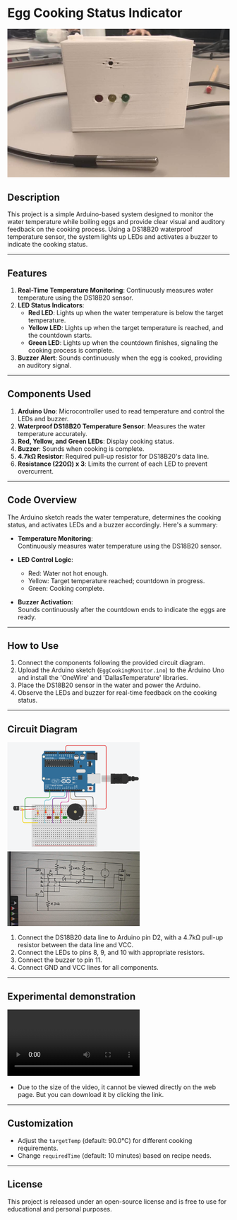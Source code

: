 # Egg Cooking Status Indicator  
![Circuit1](./Doc/pic.png)  
## Description  
This project is a simple Arduino-based system designed to monitor the water temperature while boiling eggs and provide clear visual and auditory feedback on the cooking process. Using a DS18B20 waterproof temperature sensor, the system lights up LEDs and activates a buzzer to indicate the cooking status.  

---

## Features  
1. **Real-Time Temperature Monitoring**: Continuously measures water temperature using the DS18B20 sensor.  
2. **LED Status Indicators**:  
   - **Red LED**: Lights up when the water temperature is below the target temperature.  
   - **Yellow LED**: Lights up when the target temperature is reached, and the countdown starts.  
   - **Green LED**: Lights up when the countdown finishes, signaling the cooking process is complete.  
3. **Buzzer Alert**: Sounds continuously when the egg is cooked, providing an auditory signal.  

---

## Components Used  
1. **Arduino Uno**: Microcontroller used to read temperature and control the LEDs and buzzer.  
2. **Waterproof DS18B20 Temperature Sensor**: Measures the water temperature accurately.  
3. **Red, Yellow, and Green LEDs**: Display cooking status.  
4. **Buzzer**: Sounds when cooking is complete.  
5. **4.7kΩ Resistor**: Required pull-up resistor for DS18B20's data line.
6. **Resistance (220Ω) x 3**: Limits the current of each LED to prevent overcurrent.

---

## Code Overview  

The Arduino sketch reads the water temperature, determines the cooking status, and activates LEDs and a buzzer accordingly. Here's a summary:  

- **Temperature Monitoring**:  
  Continuously measures water temperature using the DS18B20 sensor.  

- **LED Control Logic**:  
  - Red: Water not hot enough.  
  - Yellow: Target temperature reached; countdown in progress.  
  - Green: Cooking complete.  

- **Buzzer Activation**:  
  Sounds continuously after the countdown ends to indicate the eggs are ready.  

---

## How to Use  
1. Connect the components following the provided circuit diagram.  
2. Upload the Arduino sketch (`EggCookingMonitor.ino`) to the Arduino Uno and install the 'OneWire' and 'DallasTemperature' libraries.  
3. Place the DS18B20 sensor in the water and power the Arduino.  
4. Observe the LEDs and buzzer for real-time feedback on the cooking status.  

---

## Circuit Diagram  
 
<img src="https://github.com/xjtluk/CE-casa0016/raw/main/Doc/Circuit1.png" alt="描述" width="300"/>

<img src="https://github.com/xjtluk/CE-casa0016/raw/main/Doc/pic2.jpg" alt="描述" width="300"/>

1. Connect the DS18B20 data line to Arduino pin D2, with a 4.7kΩ pull-up resistor between the data line and VCC.  
2. Connect the LEDs to pins 8, 9, and 10 with appropriate resistors.  
3. Connect the buzzer to pin 11.  
4. Connect GND and VCC lines for all components.  

---

## Experimental demonstration
![Video](./Doc/video.mp4)
- Due to the size of the video, it cannot be viewed directly on the web page. But you can download it by clicking the link.

---

## Customization  
- Adjust the `targetTemp` (default: 90.0°C) for different cooking requirements.  
- Change `requiredTime` (default: 10 minutes) based on recipe needs.  

---

## License  
This project is released under an open-source license and is free to use for educational and personal purposes.  
